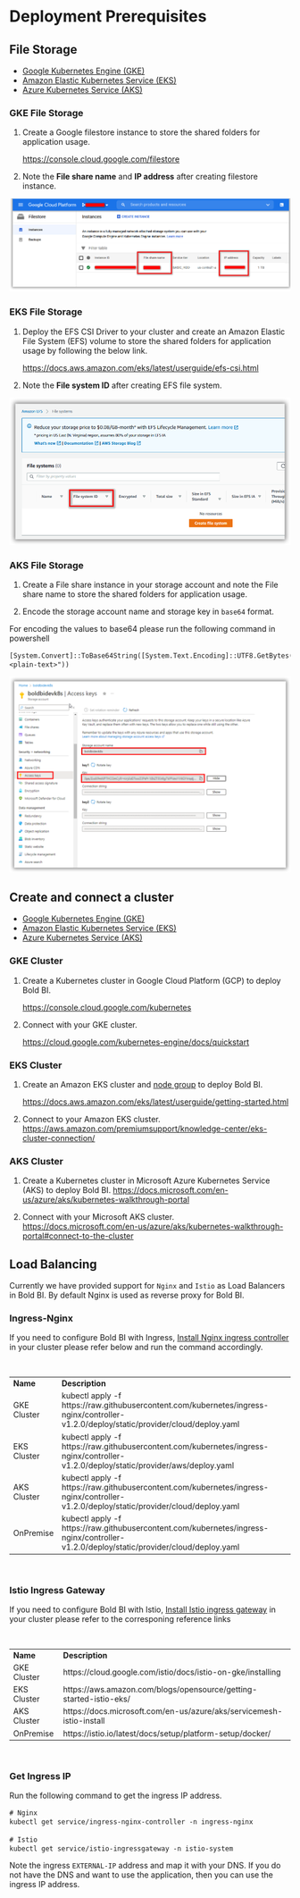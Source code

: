 # Deployment Prerequisites

## File Storage

* [Google Kubernetes Engine (GKE)](#gke-file-storage)
* [Amazon Elastic Kubernetes Service (EKS)](#eks-file-storage)
* [Azure Kubernetes Service (AKS)](#aks-file-storage)

### GKE File Storage

1. Create a Google filestore instance to store the shared folders for application usage.

   https://console.cloud.google.com/filestore 

2. Note the **File share name** and **IP address** after creating filestore instance.

![File Share details](images/gke_file_share_details.png)

### EKS File Storage

1. Deploy the EFS CSI Driver to your cluster and create an Amazon Elastic File System (EFS) volume to store the shared folders for application usage by following the below link.

   https://docs.aws.amazon.com/eks/latest/userguide/efs-csi.html 

2. Note the **File system ID** after creating EFS file system.

![AWS EFS](images/aws-efs.png)

### AKS File Storage

1. Create a File share instance in your storage account and note the File share name to store the shared folders for application usage.

2. Encode the storage account name and storage key in `base64` format.

For encoding the values to base64 please run the following command in powershell

```console
[System.Convert]::ToBase64String([System.Text.Encoding]::UTF8.GetBytes("<plain-text>"))
```

![File Share details](images/aks-file-storage.png)

## Create and connect a cluster

* [Google Kubernetes Engine (GKE)](#gke-cluster)
* [Amazon Elastic Kubernetes Service (EKS)](#eks-cluster)
* [Azure Kubernetes Service (AKS)](#aks-cluster)

### GKE Cluster

1. Create a Kubernetes cluster in Google Cloud Platform (GCP) to deploy Bold BI.

   https://console.cloud.google.com/kubernetes 

2. Connect with your GKE cluster.

   https://cloud.google.com/kubernetes-engine/docs/quickstart

### EKS Cluster

1. Create an Amazon EKS cluster and [node group](https://docs.aws.amazon.com/eks/latest/userguide/eks-compute.html) to deploy Bold BI.

   https://docs.aws.amazon.com/eks/latest/userguide/getting-started.html 

2. Connect to your Amazon EKS cluster.
   https://aws.amazon.com/premiumsupport/knowledge-center/eks-cluster-connection/

### AKS Cluster

1. Create a Kubernetes cluster in Microsoft Azure Kubernetes Service (AKS) to deploy Bold BI.
   https://docs.microsoft.com/en-us/azure/aks/kubernetes-walkthrough-portal

2. Connect with your Microsoft AKS cluster.
   https://docs.microsoft.com/en-us/azure/aks/kubernetes-walkthrough-portal#connect-to-the-cluster

## Load Balancing

Currently we have provided support for `Nginx` and `Istio` as Load Balancers in Bold BI. By default Nginx is used as reverse proxy for Bold BI.

### Ingress-Nginx

If you need to configure Bold BI with Ingress, [Install Nginx ingress controller](https://kubernetes.github.io/ingress-nginx/deploy/) in your cluster please refer below and run the command accordingly.

<br/>
<table>
    <tr>
      <td>
       <b>Name</b>
      </td>
      <td>
       <b>Description</b>
      </td>
    </tr>
    <tr>
      <td>
       GKE Cluster
      </td>
      <td>
       kubectl apply -f https://raw.githubusercontent.com/kubernetes/ingress-nginx/controller-v1.2.0/deploy/static/provider/cloud/deploy.yaml
      </td>
    </tr>
    <tr>
      <td>
       EKS Cluster
      </td>
      <td>
       kubectl apply -f https://raw.githubusercontent.com/kubernetes/ingress-nginx/controller-v1.2.0/deploy/static/provider/aws/deploy.yaml
      </td>
    </tr>
    <tr>
      <td>
       AKS Cluster
      </td>
      <td>
       kubectl apply -f https://raw.githubusercontent.com/kubernetes/ingress-nginx/controller-v1.2.0/deploy/static/provider/cloud/deploy.yaml
      </td>
    </tr>
    <tr>
      <td>
       OnPremise
      </td>
      <td>
       kubectl apply -f https://raw.githubusercontent.com/kubernetes/ingress-nginx/controller-v1.2.0/deploy/static/provider/cloud/deploy.yaml
      </td>
    </tr>
</table>
<br/>

### Istio Ingress Gateway

If you need to configure Bold BI with Istio, [Install Istio ingress gateway](https://istio.io/latest/docs/setup/install/) in your cluster please refer to the corresponing reference links

<br/>
<table>
    <tr>
      <td>
       <b>Name</b>
      </td>
      <td>
       <b>Description</b>
      </td>
    </tr>
    <tr>
      <td>
       GKE Cluster
      </td>
      <td>
      https://cloud.google.com/istio/docs/istio-on-gke/installing
      </td>
    </tr>
    <tr>
      <td>
       EKS Cluster
      </td>
      <td>
       https://aws.amazon.com/blogs/opensource/getting-started-istio-eks/
      </td>
    </tr>
    <tr>
      <td>
       AKS Cluster
      </td>
      <td>
       https://docs.microsoft.com/en-us/azure/aks/servicemesh-istio-install
      </td>
    </tr>
    <tr>
      <td>
       OnPremise
      </td>
      <td>
       https://istio.io/latest/docs/setup/platform-setup/docker/
      </td>
    </tr>
</table>
<br/>

### Get Ingress IP

Run the following command to get the ingress IP address.

```console
# Nginx
kubectl get service/ingress-nginx-controller -n ingress-nginx

# Istio
kubectl get service/istio-ingressgateway -n istio-system
```

Note the ingress `EXTERNAL-IP` address and map it with your DNS. If you do not have the DNS and want to use the application, then you can use the ingress IP address.
